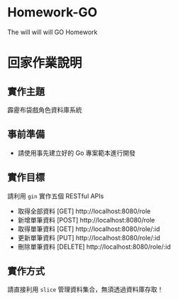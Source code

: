 # Homework-GO
The will will will GO Homework

# 回家作業說明

## 實作主題

霹靂布袋戲角色資料庫系統

## 事前準備

- 請使用事先建立好的 Go 專案範本進行開發

## 實作目標

請利用 `gin` 實作五個 RESTful APIs

- 取得全部資料 [GET] http://localhost:8080/role
- 新增單筆資料 [POST] http://localhost:8080/role
- 取得單筆資料 [GET] http://localhost:8080/role/:id
- 更新單筆資料 [PUT] http://localhost:8080/role/:id
- 刪除單筆資料 [DELETE] http://localhost:8080/role/:id

## 實作方式

請直接利用 `slice` 管理資料集合，無須透過資料庫存取！
